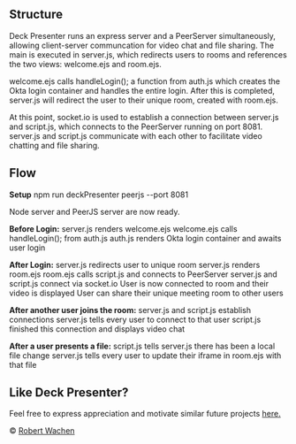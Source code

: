 ## Structure
Deck Presenter runs an express server and a PeerServer simultaneously, allowing client-server communcation for video chat and file sharing. The main is executed in server.js, which redirects users to rooms and references the two views: welcome.ejs and room.ejs. 

welcome.ejs calls handleLogin(); a function from auth.js which creates the Okta login container and handles the entire login. After this is completed, server.js will redirect the user to their unique room, created with room.ejs.

At this point, socket.io is used to establish a connection between server.js and script.js, which connects to the PeerServer running on port 8081. server.js and script.js communicate with each other to facilitate video chatting and file sharing.

## Flow
<b>Setup</b>
npm run deckPresenter
peerjs --port 8081

Node server and PeerJS server are now ready.

<b>Before Login:</b>
server.js renders welcome.ejs
welcome.ejs calls handleLogin(); from auth.js
auth.js renders Okta login container and awaits user login

<b>After Login:</b>
server.js redirects user to unique room
server.js renders room.ejs
room.ejs calls script.js and connects to PeerServer
server.js and script.js connect via socket.io
User is now connected to room and their video is displayed
User can share their unique meeting room to other users

<b>After another user joins the room:</b>
server.js and script.js establish connections
server.js tells every user to connect to that user
script.js finished this connection and displays video chat

<b>After a user presents a file:</b>
script.js tells server.js there has been a local file change
server.js tells every user to update their iframe in room.ejs with that file

## Like Deck Presenter?
Feel free to express appreciation and motivate similar future projects [here.](https://paypal.me/robertwachen)

© [Robert Wachen]()